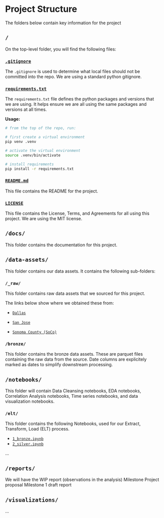 # Project Structure

The folders below contain key information for the project

## `/`

On the top-level folder, you will find the following files:

### [`.gitignore`](../.gitignore)

The `.gitignore` is used to determine what local files should not be committed into the repo. We are using a standard python gitignore.

### [`requirements.txt`](../requirements.txt)

The `requirements.txt` file defines the python packages and versions that we are using. It helps ensure we are all using the same packages and versions at all times. 

**Usage:** 

``` bash
# from the top of the repo, run:

# first create a virtual environment
pip venv .venv

# activate the virtual environment
source .venv/bin/activate

# install requirements
pip install -r requirements.txt
```

### [`README.md`](../README.md)

This file contains the README for the project.

### [`LICENSE`](../LICENSE)

This file contains the License, Terms, and Agreements for all using this project. We are using the MIT license.

## `/docs/`

This folder contains the documentation for this project.

## `/data-assets/`

This folder contains our data assets. It contains the following sub-folders:

### `/_raw/`

This folder contains raw data assets that we sourced for this project.

The links below show where we obtained these from:
* [`Dallas`](https://www.dallasopendata.com/Services/Dallas-Animal-Shelter-Data-Fiscal-Year-2023-2025/uyte-zi7f/about_data)

* [`San Jose`](https://data.sanjoseca.gov/dataset/animal-shelter-intake-and-outcomes/resource/f3354a37-7e03-41f8-a94d-3f720389a68a)

* [`Sonoma County (SoCo)`](https://data.sonomacounty.ca.gov/Government/Animal-Shelter-Intake-and-Outcome/924a-vesw/about_data)

### `/bronze/`

This folder contains the bronze data assets. These are parquet files containing the raw data from the source. Date columns are explicitely marked as dates to simplify downstream processing.


## `/notebooks/`

This folder will contain Data Cleansing notebooks, EDA notebooks, Correlation Analysis notebooks, Time series notebooks, and data visualization notebooks.

### `/elt/`

This folder contains the following Notebooks, used for our Extract, Transform, Load (ELT) process.

* [`1_bronze.ipynb`](../notebooks/elt/1_bronze.ipynb)
* [`2_silver.ipynb`](../notebooks/elt/2_silver.ipynb)

...

## `/reports/`

We will have the WIP report (observations in the analysis)
Milestone Project proposal
Milestone 1 draft report 

## `/visualizations/`

...